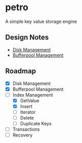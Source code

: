 # petro

A simple key value storage engine

## Design Notes

- [Disk Management](https://japhethobala.com/posts/technical/db-disk-mgmt)
- [Bufferpool Management](https://japhethobala.com/posts/technical/db-buffer-mgmt/)

## Roadmap

- [x] Disk Management
- [x] Bufferpool Management
- [ ] Index Management
  - [x] GetValue
  - [x] Insert
  - [ ] Iterator
  - [ ] Delete
  - [ ] Duplicate Keys
- [ ] Transactions
- [ ] Recovery
